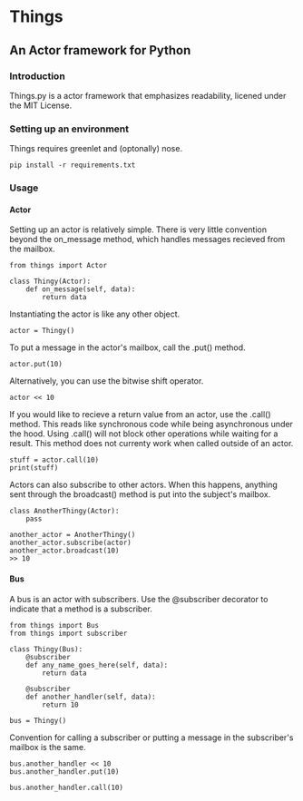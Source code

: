 # Things
## An Actor framework for Python

### Introduction

Things.py is a actor framework that emphasizes readability, licened under the
MIT License.

### Setting up an environment
Things requires greenlet and (optonally) nose.

    pip install -r requirements.txt

### Usage

#### Actor
Setting up an actor is relatively simple. There is very little convention
beyond the on_message method, which handles messages recieved from the mailbox.

    from things import Actor

    class Thingy(Actor):
        def on_message(self, data):
            return data

Instantiating the actor is like any other object.

    actor = Thingy()

To put a message in the actor's mailbox, call the .put() method.

    actor.put(10)

Alternatively, you can use the bitwise shift operator.

    actor << 10

If you would like to recieve a return value from an actor, use the .call()
method. This reads like synchronous code while being asynchronous under the
hood. Using .call() will not block other operations while waiting for a result.
This method does not currenty work when called outside of an actor.

    stuff = actor.call(10)
    print(stuff)

Actors can also subscribe to other actors. When this happens, anything sent
through the broadcast() method is put into the subject's mailbox.

    class AnotherThingy(Actor):
        pass

    another_actor = AnotherThingy()
    another_actor.subscribe(actor)
    another_actor.broadcast(10)
    >> 10

#### Bus
A bus is an actor with subscribers. Use the @subscriber decorator to indicate
that a method is a subscriber.

    from things import Bus
    from things import subscriber

    class Thingy(Bus):
        @subscriber
        def any_name_goes_here(self, data):
            return data

        @subscriber
        def another_handler(self, data):
            return 10

    bus = Thingy()

Convention for calling a subscriber or putting a message in the subscriber's
mailbox is the same.

    bus.another_handler << 10
    bus.another_handler.put(10)

    bus.another_handler.call(10)
